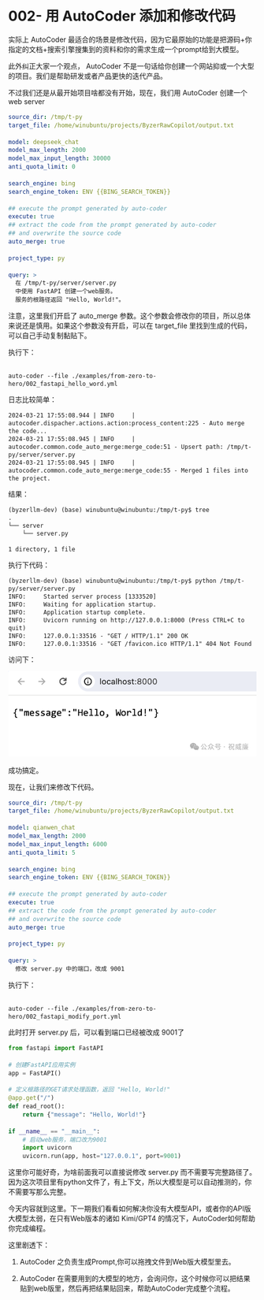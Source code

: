 # 002- 用 AutoCoder 添加和修改代码

实际上 AutoCoder 最适合的场景是修改代码，因为它最原始的功能是把源码+你指定的文档+搜索引擎搜集到的资料和你的需求生成一个prompt给到大模型。

此外纠正大家一个观点， AutoCoder 不是一句话给你创建一个网站抑或一个大型的项目。我们是帮助研发或者产品更快的迭代产品。

不过我们还是从最开始项目啥都没有开始，现在，我们用 AutoCoder 创建一个 web server

```yml
source_dir: /tmp/t-py
target_file: /home/winubuntu/projects/ByzerRawCopilot/output.txt 

model: deepseek_chat
model_max_length: 2000
model_max_input_length: 30000
anti_quota_limit: 0

search_engine: bing
search_engine_token: ENV {{BING_SEARCH_TOKEN}}

## execute the prompt generated by auto-coder
execute: true
## extract the code from the prompt generated by auto-coder 
## and overwrite the source code
auto_merge: true

project_type: py

query: >
  在 /tmp/t-py/server/server.py 
  中使用 FastAPI 创建一个web服务。
  服务的根路径返回 "Hello, World!"。
```

注意，这里我们开启了 auto_merge 参数。这个参数会修改你的项目，所以总体来说还是慎用。如果这个参数没有开启，可以在 target_file 里找到生成的代码，可以自己手动复制黏贴下。

执行下：

```shell

auto-coder --file ./examples/from-zero-to-hero/002_fastapi_hello_word.yml
```

日志比较简单：

```
2024-03-21 17:55:08.944 | INFO     | autocoder.dispacher.actions.action:process_content:225 - Auto merge the code...
2024-03-21 17:55:08.945 | INFO     | autocoder.common.code_auto_merge:merge_code:51 - Upsert path: /tmp/t-py/server/server.py
2024-03-21 17:55:08.945 | INFO     | autocoder.common.code_auto_merge:merge_code:55 - Merged 1 files into the project.
```

结果：

```
(byzerllm-dev) (base) winubuntu@winubuntu:/tmp/t-py$ tree
.
└── server
    └── server.py

1 directory, 1 file
```

执行下代码：

```
(byzerllm-dev) (base) winubuntu@winubuntu:/tmp/t-py$ python /tmp/t-py/server/server.py
INFO:     Started server process [1333520]
INFO:     Waiting for application startup.
INFO:     Application startup complete.
INFO:     Uvicorn running on http://127.0.0.1:8000 (Press CTRL+C to quit)
INFO:     127.0.0.1:33516 - "GET / HTTP/1.1" 200 OK
INFO:     127.0.0.1:33516 - "GET /favicon.ico HTTP/1.1" 404 Not Found
```

访问下：

![](../images/image4.png)

成功搞定。

现在，让我们来修改下代码。

```yml
source_dir: /tmp/t-py
target_file: /home/winubuntu/projects/ByzerRawCopilot/output.txt 

model: qianwen_chat
model_max_length: 2000
model_max_input_length: 6000
anti_quota_limit: 5

search_engine: bing
search_engine_token: ENV {{BING_SEARCH_TOKEN}}

## execute the prompt generated by auto-coder
execute: true
## extract the code from the prompt generated by auto-coder 
## and overwrite the source code
auto_merge: true

project_type: py

query: >
  修改 server.py 中的端口，改成 9001
```

执行下：

```shell

auto-coder --file ./examples/from-zero-to-hero/002_fastapi_modify_port.yml
```

此时打开 server.py 后，可以看到端口已经被改成 9001了

```python
from fastapi import FastAPI

# 创建FastAPI应用实例
app = FastAPI()

# 定义根路径的GET请求处理函数，返回 "Hello, World!"
@app.get("/")
def read_root():
    return {"message": "Hello, World!"}

if __name__ == "__main__":
    # 启动web服务，端口改为9001
    import uvicorn
    uvicorn.run(app, host="127.0.0.1", port=9001)
```

这里你可能好奇，为啥前面我可以直接说修改 server.py 而不需要写完整路径了。因为这次项目里有python文件了，有上下文，所以大模型是可以自动推测的，你不需要写那么完整。

今天内容就到这里。下一期我们看看如何解决你没有大模型API，或者你的API版大模型太弱，在只有Web版本的诸如 Kimi/GPT4 的情况下，AutoCoder如何帮助你完成编程。

这里剧透下：


1. AutoCoder 之负责生成Prompt,你可以拖拽文件到Web版大模型里去。

2. AutoCoder 在需要用到的大模型的地方，会询问你，这个时候你可以把结果贴到web版里，然后再把结果贴回来，帮助AutoCoder完成整个流程。